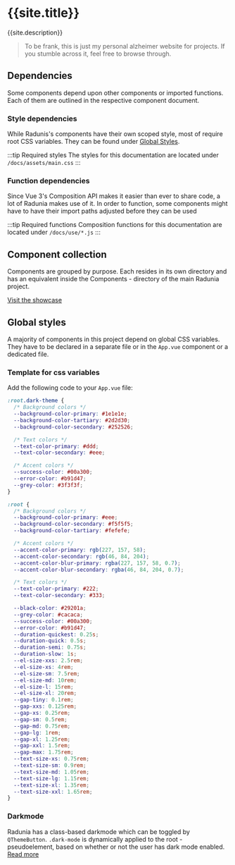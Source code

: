 <script setup>
import { useData } from 'vitepress'
const { site } = useData()
</script>

# {{site.title}}

{{site.description}}

> To be frank, this is just my personal alzheimer website for projects. If you stumble across it, feel free to browse through.

## Dependencies

Some components depend upon other components or imported functions. Each of them are outlined in the respective component document.
### Style dependencies

While Radunis's components have their own scoped style, most of require root CSS variables. They can be found under [Global Styles](#global-styles).

:::tip Required styles
The styles for this documentation are located under `/docs/assets/main.css`
:::

### Function dependencies

Since Vue 3's Composition API makes it easier than ever to share code, a lot of Radunia makes use of it. In order to function, some components might have to have their import paths adjusted before they can be used

:::tip Required functions
Composition functions for this documentation are located under `/docs/use/*.js`
:::

## Component collection

Components are grouped by purpose. Each resides in its own directory and has an equivalent inside the Components - directory of the main Radunia project.

[Visit the showcase](./showcase/index.md)

## Global styles

A majority of components in this project depend on global CSS variables. They have to be declared in a separate file or in the `App.vue` component or a dedicated file.

### Template for css variables

Add the following code to your `App.vue` file:

```css
:root.dark-theme {
  /* Background colors */
  --background-color-primary: #1e1e1e;
  --background-color-tartiary: #2d2d30;
  --background-color-secondary: #252526;

  /* Text colors */
  --text-color-primary: #ddd;
  --text-color-secondary: #eee;

  /* Accent colors */
  --success-color: #00a300;
  --error-color: #b91d47;
  --grey-color: #3f3f3f;
}

:root {
  /* Background colors */
  --background-color-primary: #eee;
  --background-color-secondary: #f5f5f5;
  --background-color-tartiary: #fefefe;

  /* Accent colors */
  --accent-color-primary: rgb(227, 157, 58);
  --accent-color-secondary: rgb(46, 84, 204);
  --accent-color-blur-primary: rgba(227, 157, 58, 0.7);
  --accent-color-blur-secondary: rgba(46, 84, 204, 0.7);

  /* Text colors */
  --text-color-primary: #222;
  --text-color-secondary: #333;

  --black-color: #29201a;
  --grey-color: #cacaca;
  --success-color: #00a300;
  --error-color: #b91d47;
  --duration-quickest: 0.25s;
  --duration-quick: 0.5s;
  --duration-semi: 0.75s;
  --duration-slow: 1s;
  --el-size-xxs: 2.5rem;
  --el-size-xs: 4rem;
  --el-size-sm: 7.5rem;
  --el-size-md: 10rem;
  --el-size-l: 15rem;
  --el-size-xl: 20rem;
  --gap-tiny: 0.1rem;
  --gap-xxs: 0.125rem;
  --gap-xs: 0.25rem;
  --gap-sm: 0.5rem;
  --gap-md: 0.75rem;
  --gap-lg: 1rem;
  --gap-xl: 1.25rem;
  --gap-xxl: 1.5rem;
  --gap-max: 1.75rem;
  --text-size-xs: 0.75rem;
  --text-size-sm: 0.9rem;
  --text-size-md: 1.05rem;
  --text-size-lg: 1.15rem;
  --text-size-xl: 1.35rem;
  --text-size-xxl: 1.65rem;
}
```

### Darkmode

Radunia has a class-based darkmode which can be toggled by `QThemeButton`. `.dark-mode` is dynamically applied to the root - pseudoelement, based on whether or not the user has dark mode enabled. [Read more](./showcase/UI/themebutton.md)
